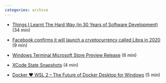 ```yaml
---
categories: archive
---
```


- [Things I Learnt The Hard Way (in 30 Years of Software Development)](https://blog.juliobiason.net/thoughts/things-i-learnt-the-hard-way/ "https://blog.juliobiason.net/thoughts/things-i-learnt-the-hard-way/") (34 min)

- [Facebook confirms it will launch a cryptocurrency called Libra in 2020](https://www.theverge.com/2019/6/18/18682290/facebook-libra-cryptocurrency-visa-mastercard-digital-currency-calibra-wallet-announce "https://www.theverge.com/2019/6/18/18682290/facebook-libra-cryptocurrency-visa-mastercard-digital-currency-calibra-wallet-announce") (9 min)

- [Windows Terminal Microsoft Store Preview Release](https://devblogs.microsoft.com/commandline/windows-terminal-microsoft-store-preview-release/ "https://devblogs.microsoft.com/commandline/windows-terminal-microsoft-store-preview-release/") (6 min)

- [XCode State Snapshots](http://mohsen.dev/2019/05/19/one-small-change-for-xcode-one-giant-leap-for-productivity.html "http://mohsen.dev/2019/05/19/one-small-change-for-xcode-one-giant-leap-for-productivity.html") (4 min)

- [Docker ❤️ WSL 2 – The Future of Docker Desktop for Windows](https://engineering.docker.com/2019/06/docker-hearts-wsl-2/ "https://engineering.docker.com/2019/06/docker-hearts-wsl-2/") (5 min)
